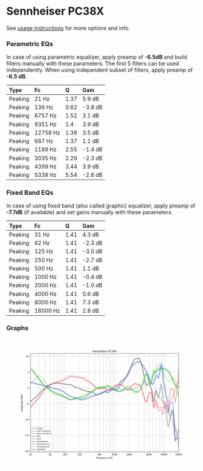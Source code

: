 # Sennheiser PC38X
See [usage instructions](https://github.com/jaakkopasanen/AutoEq#usage) for more options and info.

### Parametric EQs
In case of using parametric equalizer, apply preamp of **-6.5dB** and build filters manually
with these parameters. The first 5 filters can be used independently.
When using independent subset of filters, apply preamp of **-6.5 dB**.

| Type    | Fc       |    Q | Gain    |
|:--------|:---------|:-----|:--------|
| Peaking | 21 Hz    | 1.37 | 5.9 dB  |
| Peaking | 136 Hz   | 0.62 | -3.8 dB |
| Peaking | 6757 Hz  | 1.52 | 3.1 dB  |
| Peaking | 9351 Hz  | 1.4  | 3.9 dB  |
| Peaking | 12758 Hz | 1.36 | 3.5 dB  |
| Peaking | 687 Hz   | 1.37 | 1.1 dB  |
| Peaking | 1189 Hz  | 2.55 | -1.4 dB |
| Peaking | 3035 Hz  | 2.29 | -2.3 dB |
| Peaking | 4399 Hz  | 3.44 | 3.9 dB  |
| Peaking | 5338 Hz  | 5.54 | -2.6 dB |

### Fixed Band EQs
In case of using fixed band (also called graphic) equalizer, apply preamp of **-7.7dB**
(if available) and set gains manually with these parameters.

| Type    | Fc       |    Q | Gain    |
|:--------|:---------|:-----|:--------|
| Peaking | 31 Hz    | 1.41 | 4.3 dB  |
| Peaking | 62 Hz    | 1.41 | -2.3 dB |
| Peaking | 125 Hz   | 1.41 | -3.0 dB |
| Peaking | 250 Hz   | 1.41 | -2.7 dB |
| Peaking | 500 Hz   | 1.41 | 1.1 dB  |
| Peaking | 1000 Hz  | 1.41 | -0.4 dB |
| Peaking | 2000 Hz  | 1.41 | -1.0 dB |
| Peaking | 4000 Hz  | 1.41 | 0.6 dB  |
| Peaking | 8000 Hz  | 1.41 | 7.3 dB  |
| Peaking | 16000 Hz | 1.41 | 2.8 dB  |

### Graphs
![](./Sennheiser%20PC38X.png)